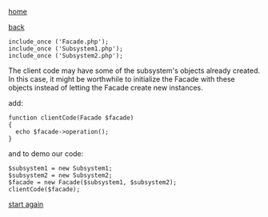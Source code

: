 [home](./page01.md)

[back](./page04.md)

```
include_once ('Facade.php');
include_once ('Subsystem1.php');
include_once ('Subsystem2.php');
```

The client code may have some of the subsystem's objects already created. In this case, it might be worthwhile to initialize the Facade with these objects instead of letting the Facade create new instances.

add:

```
function clientCode(Facade $facade)
{
  echo $facade->operation();
}
```

and to demo our code:

```
$subsystem1 = new Subsystem1;
$subsystem2 = new Subsystem2;
$facade = new Facade($subsystem1, $subsystem2);
clientCode($facade);
```



[start again](./page01.md)
